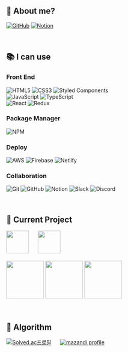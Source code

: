 <h2>👋 About me?</h2>

<a href="https://github.com/soonzero">![GitHub](https://img.shields.io/badge/github-%23121011.svg?style=for-the-badge&logo=github&logoColor=white)</a>
<a href="https://soonzero.notion.site/321543228b7b4666b1b7f742e2cc2cd1">![Notion](https://img.shields.io/badge/Notion-%23000000.svg?style=for-the-badge&logo=notion&logoColor=white)</a>



<br />

<h2>📚 I can use</h2>

### Front End

![HTML5](https://img.shields.io/badge/html5-%23E34F26.svg?style=for-the-badge&logo=html5&logoColor=white)
![CSS3](https://img.shields.io/badge/css3-%231572B6.svg?style=for-the-badge&logo=css3&logoColor=white)
![Styled Components](https://img.shields.io/badge/styled--components-DB7093?style=for-the-badge&logo=styled-components&logoColor=white)
<br />
![JavaScript](https://img.shields.io/badge/javascript-%23323330.svg?style=for-the-badge&logo=javascript&logoColor=%23F7DF1E)
![TypeScript](https://img.shields.io/badge/typescript-%23007ACC.svg?style=for-the-badge&logo=typescript&logoColor=white)
<br />
![React](https://img.shields.io/badge/react-%2320232a.svg?style=for-the-badge&logo=react&logoColor=%2361DAFB)
![Redux](https://img.shields.io/badge/redux-%23593d88.svg?style=for-the-badge&logo=redux&logoColor=white)
<!-- ![Next JS](https://img.shields.io/badge/Next-black?style=for-the-badge&logo=next.js&logoColor=white) -->
<!-- ![React Query](https://img.shields.io/badge/-React%20Query-FF4154?style=for-the-badge&logo=react%20query&logoColor=white) -->

### Package Manager

![NPM](https://img.shields.io/badge/NPM-%23000000.svg?style=for-the-badge&logo=npm&logoColor=white)
<!-- ![Yarn](https://img.shields.io/badge/yarn-%232C8EBB.svg?style=for-the-badge&logo=yarn&logoColor=white) */ -->

### Deploy
![AWS](https://img.shields.io/badge/AWS-%23FF9900.svg?style=for-the-badge&logo=amazon-aws&logoColor=white)
![Firebase](https://img.shields.io/badge/Firebase-039BE5?style=for-the-badge&logo=Firebase&logoColor=white)
![Netlify](https://img.shields.io/badge/netlify-%23000000.svg?style=for-the-badge&logo=netlify&logoColor=#00C7B7)

### Collaboration
![Git](https://img.shields.io/badge/git-%23F05033.svg?style=for-the-badge&logo=git&logoColor=white)
![GitHub](https://img.shields.io/badge/github-%23121011.svg?style=for-the-badge&logo=github&logoColor=white)
![Notion](https://img.shields.io/badge/Notion-%23000000.svg?style=for-the-badge&logo=notion&logoColor=white)
![Slack](https://img.shields.io/badge/Slack-4A154B?style=for-the-badge&logo=slack&logoColor=white)
![Discord](https://img.shields.io/badge/Discord-%237289DA.svg?style=for-the-badge&logo=discord&logoColor=white)


<br />

<h2>📄 Current Project</h2>

<a href="https://careerting.com"><img src="https://user-images.githubusercontent.com/95613159/240306513-95bd8071-9133-4f9a-ab6b-9c47987d2756.png" height="60px" /></a>
&nbsp;&nbsp;&nbsp;&nbsp;
<a href="https://worker.gridge.co.kr"><img src="https://user-images.githubusercontent.com/95613159/235355281-7c1a1ea6-dc6b-4ea0-8405-b35c76dfa130.png" height="60px"></a><br /><br />
<a href="https://github.com/soonzero/life-partner-client"><img src="https://user-images.githubusercontent.com/95613159/183024554-bb3d2ef0-15da-4e6b-b209-e982c6a40730.png" width="100px"></a>
<a href="https://github.com/soonzero/mplist"><img src="https://user-images.githubusercontent.com/95613159/174395562-97f84538-c7ce-4855-a752-d9727d273f33.png" width="100px"></a>
<a href="https://github.com/soonzero/nyang-gang"><img src="https://user-images.githubusercontent.com/95613159/170043198-80031e01-7752-40c8-94d8-670327729cb9.png" width="100px"></a>

<br />

<h2>🤖 Algorithm</h2>

<a href="https://solved.ac/soonzero"><img src="http://mazassumnida.wtf/api/v2/generate_badge?boj=soonzero" alt="Solved.ac프로필"></a>
&nbsp;&nbsp;&nbsp;&nbsp;
<a href="https://solved.ac/soonzero"><img src="http://mazandi.herokuapp.com/api?handle=soonzero&amp;theme=cold" alt="mazandi profile"></a>
